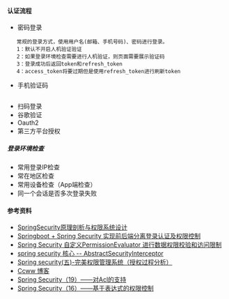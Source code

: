 

#### 认证流程

- 密码登录
```
   常规的登录方式，使用用户名(邮箱、手机号码)、密码进行登录。
   1：默认不开启人机验证验证
   2：如果登录环境检查需要进行人机验证，则页面需要展示验证码
   3：登录成功后返回token和refresh_token
   4：access_token将要过期但是使用refresh_token进行刷新token

```
- 手机验证码
```
```
- 扫码登录
- 谷歌验证
- Oauth2
- 第三方平台授权

##### 登录环境检查

- 常用登录IP检查
- 常在地区检查
- 常用设备检查（App端检查）
- 同一个会话是否多次登录失败



#### 参考资料
- [SpringSecurity原理剖析与权限系统设计](https://www.cnblogs.com/fanzhidongyzby/archive/2019/09/29/11610334.html)
- [Springboot + Spring Security 实现前后端分离登录认证及权限控制](https://blog.csdn.net/I_am_Hutengfei/article/details/100561564)
- [Spring Security 自定义PermissionEvaluator 进行数据权限校验和访问限制](https://www.jianshu.com/p/acad97bcaea6)
- [spring security 核心 -- AbstractSecurityInterceptor](https://www.jianshu.com/p/5f03d17212c6)
- [Spring security(五)-完美权限管理系统（授权过程分析）](https://juejin.im/post/5d0a0398e51d45772a49ad4e)
- [Ccww 博客](https://juejin.im/user/5cd27385e51d453f146bb8e7/posts)
- [Spring Security（19）——对Acl的支持](https://blog.csdn.net/elim168/article/details/73368953)
- [Spring Security（16）——基于表达式的权限控制](https://www.cnblogs.com/fenglan/p/5913463.html)

